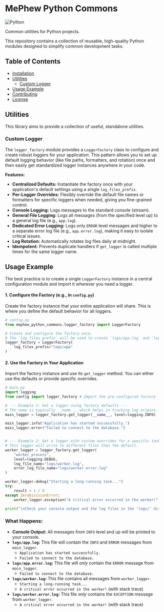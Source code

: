 # MePhew Python Commons

![Python](https://img.shields.io/badge/python-3.7%2B-blue.svg)

Common utilities for Python projects.

This repository contains a collection of reusable, high-quality Python modules designed to simplify common development tasks.

## Table of Contents

- [Installation](#installation)
- [Utilities](#utilities)
  - [Custom Logger](#custom-logger)
- [Usage Example](#usage-example)
- [Contributing](#contributing)
- [License](#license)

## Utilities

This library aims to provide a collection of useful, standalone utilities.

### Custom Logger

The `logger_factory` module provides a `LoggerFactory` class to configure and create robust loggers for your application. This pattern allows you to set up default logging behavior (like file paths, formatters, and rotation) once and then easily get standardized logger instances anywhere in your code.

**Features:**

-   **Centralized Defaults:** Instantiate the factory once with your application's default settings using a single `log_files_prefix`.
-   **Per-Logger Overrides:** Flexibly override the default file names or formatters for specific loggers when needed, giving you fine-grained control.
-   **Console Logging:** Logs messages to the standard console (stream).
-   **General File Logging:** Logs all messages (from the specified level up) to a general log file (e.g., `app.log`).
-   **Dedicated Error Logging:** Logs only `ERROR` level messages and higher to a separate error log file (e.g., `app.error.log`), making it easy to isolate critical issues.
-   **Log Rotation:** Automatically rotates log files daily at midnight.
-   **Idempotent:** Prevents duplicate handlers if `get_logger` is called multiple times for the same logger name.

## Usage Example

The best practice is to create a single `LoggerFactory` instance in a central configuration module and import it wherever you need a logger.

#### 1. Configure the Factory (e.g., in `config.py`)

Create the factory instance that your entire application will share. This is where you define the default behavior for all loggers.

```python
# config.py
from mephew_python_commons.logger_factory import LoggerFactory

# Create and configure the factory once.
# The `log_files_prefix` will be used to create `logs/app.log` and `logs/app.error.log`.
logger_factory = LoggerFactory(
    log_files_prefix="logs/app"
)
```

#### 2. Use the Factory in Your Application

Import the factory instance and use its `get_logger` method. You can either use the defaults or provide specific overrides.

```python
# main.py
import logging
from config import logger_factory # Import the pre-configured factory

# --- Example 1: Get a logger using factory defaults ---
# The name is typically __name__, which helps in tracking log origins.
main_logger = logger_factory.get_logger(__name__, level=logging.INFO)

main_logger.info("Application has started successfully.")
main_logger.error("Failed to connect to the database.")


# --- Example 2: Get a logger with custom overrides for a specific task ---
# This logger will write to different files than the default.
worker_logger = logger_factory.get_logger(
    "worker_process",
    level=logging.DEBUG,
    log_file_name="logs/worker.log",
    error_log_file_name="logs/worker.error.log"
)

worker_logger.debug("Starting a long-running task...")
try:
    result = 1 / 0
except ZeroDivisionError:
    worker_logger.exception("A critical error occurred in the worker!")

print("\nCheck your console output and the log files in the 'logs/' directory.")
```

### What Happens:

-   **Console Output:** All messages from `INFO` level and up will be printed to your console.
-   **`logs/app.log`:** This file will contain the `INFO` and `ERROR` messages from `main_logger`.
    -   `Application has started successfully.`
    -   `Failed to connect to the database.`
-   **`logs/app.error.log`:** This file will *only* contain the `ERROR` message from `main_logger`.
    -   `Failed to connect to the database.`
-   **`logs/worker.log`:** This file contains all messages from `worker_logger`.
    -   `Starting a long-running task...`
    -   `A critical error occurred in the worker!` (with stack trace)
-   **`logs/worker.error.log`:** This file *only* contains the `EXCEPTION` message from `worker_logger`.
    -   `A critical error occurred in the worker!` (with stack trace)
